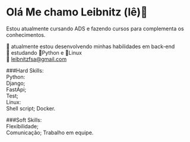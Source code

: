 # Olá Me chamo Leibnitz (lê)👋

Estou atualmente cursando ADS e fazendo cursos para complementa os conhecimentos.

🔭 atualmente estou desenvolvendo minhas habilidades em back-end  
📖 estudando 🐍Python e 🐧Linux  
📨 leibnitzfsa@gmail.com  


###Hard Skills:  
        Python:  
            Django;  
            FastApi;  
            Test;  
        Linux:  
            Shell script;
            Docker.  

###Soft Skills:  
        Flexibilidade;  
        Comunicação;
        Trabalho em equipe.


<!--
**leibnitzfermat/leibnitzfermat** is a ✨ _special_ ✨ repository because its `README.md` (this file) appears on your GitHub profile.

Here are some ideas to get you started:

- 🔭 I’m currently working on ...
- 🌱 I’m currently learning ...
- 👯 I’m looking to collaborate on ...
- 🤔 I’m looking for help with ...
- 💬 Ask me about ...
- 📫 How to reach me: ...
- 😄 Pronouns: ...
- ⚡ Fun fact: ...
-->
